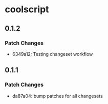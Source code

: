 # coolscript

## 0.1.2

### Patch Changes

- 6349a12: Testing changeset workflow

## 0.1.1

### Patch Changes

- da87a04: bump patches for all changesets
